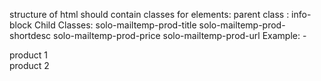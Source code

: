 structure of html should contain classes for elements:
parent class : info-block
Child Classes:
solo-mailtemp-prod-title
solo-mailtemp-prod-shortdesc
solo-mailtemp-prod-price
solo-mailtemp-prod-url
Example: -
<div class="info-block">
    product 1
    <img class="solo-mailtemp-prod-img">
    <div class="solo-mailtemp-prod-title"></div>
    <div class="solo-mailtemp-prod-shortdesc"></div>
    <div class="solo-mailtemp-prod-price"></div>
    <div class="solo-mailtemp-prod-url"></div>
</div>
<div class="info-block">
    product 2
    <img class="solo-mailtemp-prod-img">
    <div class="solo-mailtemp-prod-title"></div>
    <div class="solo-mailtemp-prod-shortdesc"></div>
    <div class="solo-mailtemp-prod-price"></div>
    <div class="solo-mailtemp-prod-url"></div>
</div>


